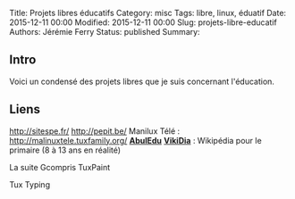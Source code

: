 Title: Projets libres éducatifs
Category: misc
Tags: libre, linux, éduatif
Date: 2015-12-11 00:00
Modified: 2015-12-11 00:00
Slug: projets-libre-educatif
Authors: Jérémie Ferry
Status: published
Summary:

## Intro

Voici un condensé des projets libres que je suis concernant l'éducation.

## Liens

http://sitespe.fr/
http://pepit.be/
Manilux Télé : http://malinuxtele.tuxfamily.org/
**[AbulEdu](https://fr.ulule.com/developpement-dabuledu)**
**[VikiDia](https://fr.vikidia.org)** : Wikipédia pour le primaire (8 à 13 ans en réalité)

La suite Gcompris
TuxPaint

Tux Typing
